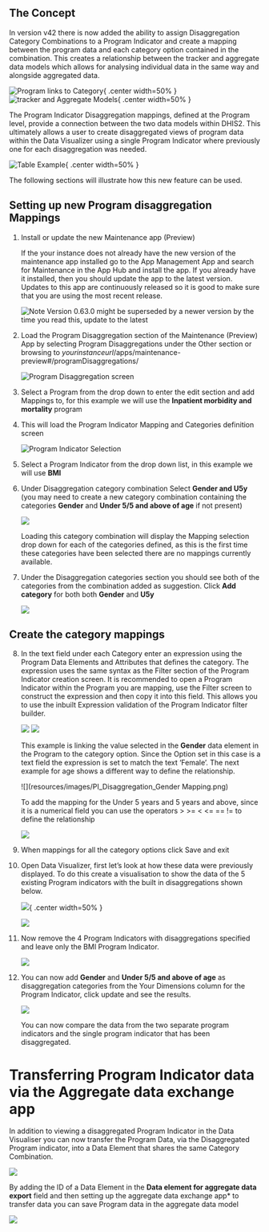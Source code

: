 
## The Concept

In version v42 there is now added the ability to assign Disaggregation Category Combinations to a Program Indicator and create a mapping between the program data and each category option contained in the combination. This creates a relationship between the tracker and aggregate data models which allows for analysing individual data in the same way and alongside aggregated data.

![Program links to Category](resources/images/Program_to_category.png){ .center width=50% }
![tracker and Aggregate Models](resources/images/Tracker_to_aggregate_model.png){ .center width=50% }

The Program Indicator Disaggregation mappings, defined at the Program level, provide a connection between the two data models within DHIS2. This ultimately allows a user to create disaggregated views of program data within the Data Visualizer using a single Program Indicator where previously one for each disaggregation was needed.

![Table Example](resources/images/Table_Example.png){ .center width=50% }

The following sections will illustrate how this new feature can be used.

## Setting up new Program disaggregation Mappings

1. Install or update the new Maintenance app (Preview)

    If the your instance does not already have the new version of the maintenance app installed go to the App Management App and search for Maintenance in the App Hub and install the app. If you already have it installed, then you should update the app to the latest version. Updates to this app are continuously released so it is good to make sure that you are using the most recent release.

    ![Note Version 0.63.0 might be superseded by a newer version by the time you read this, update to the latest](resources/images/App_Management_Maintenance_App_Preview.png)


2. Load the Program Disaggregation section of the Maintenance (Preview) App by selecting Program Disaggregations under the Other section or browsing to _yourinstanceurl_/apps/maintenance-preview#/programDisaggregations/

    ![Program Disaggregation screen](resources/images/Maintenance_App_PI_Disaggregation.png)

3. Select a Program from the drop down to enter the edit section and add Mappings to, for this example we will use the **Inpatient morbidity and mortality** program

4. This will load the Program Indicator Mapping and Categories definition screen

    ![Program Indicator Selection](resources/images/Edit_PI_DIsaggregation.png)

3. Select a Program Indicator from the drop down list, in this example we will use **BMI**

4. Under Disaggregation category combination Select **Gender and U5y** (you may need to create a new category combination containing the categories **Gender** and **Under 5/5 and above of age** if not present)

    ![](resources/images/Disaggregation_Category.png)

    Loading this category combination will display the Mapping selection drop down for each of the categories defined, as this is the first time these categories have been selected there are no mappings currently available.

7. Under the Disaggregation categories section you should see both of the categories from the combination added as suggestion. Click **Add category** for both both **Gender** and **U5y**

    ![](resources/images/Disaggregation_Mappings.png)


## Create the category mappings

8. In the text field under each Category enter an expression using the Program Data Elements and Attributes that defines the category. The expression uses the same syntax as the Filter section of the Program Indicator creation screen.  It is recommended to open a Program Indicator within the Program you are mapping, use the Filter screen to construct the expression and then copy it into this field. This allows you to use the inbuilt Expression validation of the Program Indicator filter builder. 

    ![](resources/images/Disaggregation_Mappings_Expanded.png)
    ![](resources/images/Program_Indicator_Filter_Expression.png)

    This example is linking the value selected in the **Gender** data element in the Program to the category option. Since the Option set in this case is a text field the expression is set to match the text ‘Female’.      The next example for age shows a different way to define the relationship.

    ![](resources/images/PI_Disaggregation_Gender Mapping.png)

    To add the mapping for the Under 5 years and 5 years and above, since it is a numerical field you can use the operators > >= < <= == != to define the relationship

    ![](resources/images/PI_Disaggregation_Age_Mapping.png)

9. When mappings for all the category options click Save and exit


10. Open Data Visualizer, first let’s look at how these data were previously displayed. To do this create a visualisation to show the data of the 5 existing Program indicators with the built in disaggregations shown below.

    ![](resources/images/DV_Before.png){ .center width=50% }
    
    ![](resources/images/DV_Before2.png)

12. Now remove the 4 Program Indicators with disaggregations specified and leave only the BMI Program Indicator.

    ![](resources/images/DV_only_PI.png)

14. You can now add **Gender** and **Under 5/5 and above of age** as disaggregation categories from the Your Dimensions column for the Program Indicator, click update and see the results.

    ![](resources/images/DV_PI_Disaggregated.png)

    You can now compare the data from the two separate program indicators and the single program indicator that has been disaggregated.

# Transferring Program Indicator data via the Aggregate data exchange app

In addition to viewing a disaggregated Program Indicator in the Data Visualiser you can now transfer the Program Data, via the Disaggregated Program indicator, into a Data Element that shares the same Category Combination.

![](resources/images/PI_Disaggregation_Data_Exchange.png)

By adding the ID of a Data Element in the **Data element for aggregate data export** field and then setting up the aggregate data exchange app* to transfer data you can save Program data in the aggregate data model

![](resources/images/PI_Disaggregation_DE_for_Data_Exchange.png)
